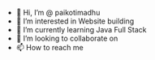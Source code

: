 - 👋 Hi, I’m @ paikotimadhu
- 👀 I’m interested in Website building
- 🌱 I’m currently learning Java Full Stack
- 💞️ I’m looking to collaborate on 
- 📫 How to reach me 

<!---
paikotimadhu/paikotimadhu is a ✨ special ✨ repository because its `README.md` (this file) appears on your GitHub profile.
You can click the Preview link to take a look at your changes.
--->

